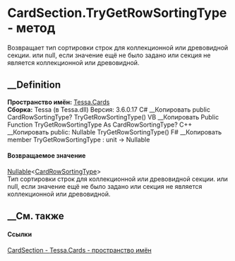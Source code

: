 # CardSection.TryGetRowSortingType - метод
Возвращает тип сортировки строк для коллекционной или древовидной секции. или
null, если значение ещё не было задано или секция не является коллекционной
или древовидной.
## __Definition
 **Пространство имён:** [Tessa.Cards](N_Tessa_Cards.htm)  
 **Сборка:** Tessa (в Tessa.dll) Версия: 3.6.0.17
C# __Копировать
     public CardRowSortingType? TryGetRowSortingType()
VB __Копировать
     Public Function TryGetRowSortingType As CardRowSortingType?
C++ __Копировать
     public:
    Nullable<CardRowSortingType> TryGetRowSortingType()
F# __Копировать
     member TryGetRowSortingType : unit -> Nullable<CardRowSortingType> 
#### Возвращаемое значение
[Nullable](https://learn.microsoft.com/dotnet/api/system.nullable-1)<[CardRowSortingType](T_Tessa_Cards_CardRowSortingType.htm)>  
Тип сортировки строк для коллекционной или древовидной секции. или null, если
значение ещё не было задано или секция не является коллекционной или
древовидной.
## __См. также
#### Ссылки
[CardSection - ](T_Tessa_Cards_CardSection.htm)
[Tessa.Cards - пространство имён](N_Tessa_Cards.htm)

